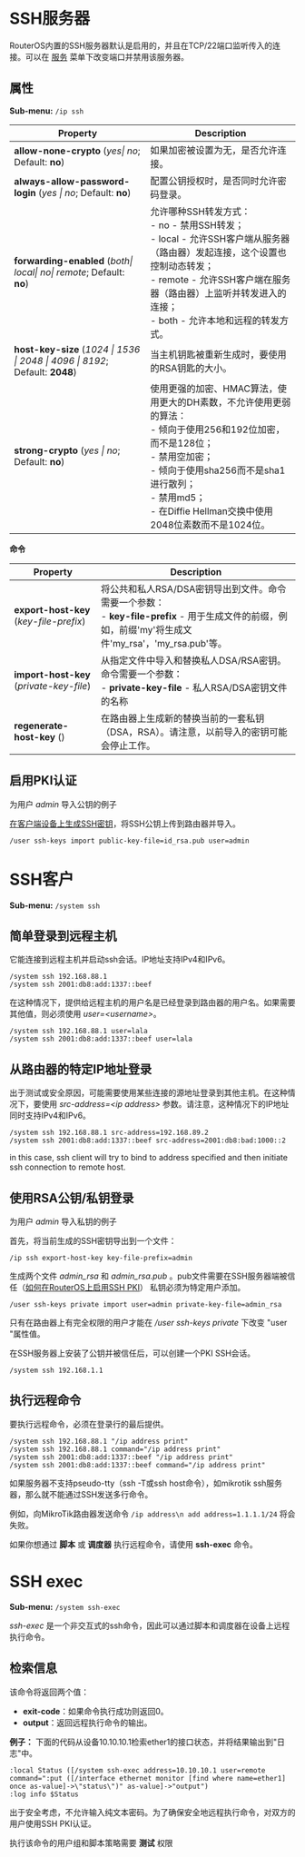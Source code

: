 # SSH服务器

RouterOS内置的SSH服务器默认是启用的，并且在TCP/22端口监听传入的连接。可以在 [服务](https://help.mikrotik.com/docs/display/ROS/Services) 菜单下改变端口并禁用该服务器。

## 属性

**Sub-menu:** `/ip ssh   `

| Property                                                                      | Description                                                                                                                                                                                                                                        |
| ----------------------------------------------------------------------------- | -------------------------------------------------------------------------------------------------------------------------------------------------------------------------------------------------------------------------------------------------- |
| **allow-none-crypto** (_yes\| no_; Default: **no**)                           | 如果加密被设置为无，是否允许连接。                                                                                                                                                                                                                 |
| **always-allow-password-login** (_yes \| no_; Default: **no**)                | 配置公钥授权时，是否同时允许密码登录。                                                                                                                                                                                                             |
| **forwarding-enabled** (_both\| local\| no\| remote_; Default: **no**)        | 允许哪种SSH转发方式： <br>- no - 禁用SSH转发；<br>- local - 允许SSH客户端从服务器（路由器）发起连接，这个设置也控制动态转发；<br>- remote - 允许SSH客户端在服务器（路由器）上监听并转发进入的连接；<br>- both - 允许本地和远程的转发方式。         |
| **host-key-size** (_1024 \| 1536 \| 2048 \| 4096 \| 8192_; Default: **2048**) | 当主机钥匙被重新生成时，要使用的RSA钥匙的大小。                                                                                                                                                                                                    |
| **strong-crypto** (_yes \| no_; Default: **no**)                              | 使用更强的加密、HMAC算法，使用更大的DH素数，不允许使用更弱的算法：<br>- 倾向于使用256和192位加密，而不是128位；<br>- 禁用空加密；<br>- 倾向于使用sha256而不是sha1进行散列；<br>- 禁用md5；<br>- 在Diffie Hellman交换中使用2048位素数而不是1024位。 |

**命令**

| Property                                 | Description                                                                                                                                              |
| ---------------------------------------- | -------------------------------------------------------------------------------------------------------------------------------------------------------- |
| **export-host-key** (_key-file-prefix_)  | 将公共和私人RSA/DSA密钥导出到文件。命令需要一个参数： <br>- **key-file-prefix** - 用于生成文件的前缀，例如，前缀'my'将生成文件'my_rsa'，'my_rsa.pub'等。 |
| **import-host-key** (_private-key-file_) | 从指定文件中导入和替换私人DSA/RSA密钥。命令需要一个参数：<br>- **private-key-file** - 私人RSA/DSA密钥文件的名称                                          |
| **regenerate-host-key** ()               | 在路由器上生成新的替换当前的一套私钥（DSA，RSA）。请注意，以前导入的密钥可能会停止工作。                                                                 |

## 启用PKI认证

为用户 _admin_ 导入公钥的例子

[在客户端设备上生成SSH密钥](https://help.mikrotik.com/docs/display/ROS/SSH#SSH-Log-inusingRSApublic/privatekey)，将SSH公钥上传到路由器并导入。

`/user ssh-keys import public-key-file=id_rsa.pub user=admin`

# SSH客户

**Sub-menu:** `/system ssh`

## 简单登录到远程主机

它能连接到远程主机并启动ssh会话。IP地址支持IPv4和IPv6。

```shell
/system ssh 192.168.88.1
/system ssh 2001:db8:add:1337::beef
```

在这种情况下，提供给远程主机的用户名是已经登录到路由器的用户名。如果需要其他值，则必须使用 _user=\<username\>_。

```shell
/system ssh 192.168.88.1 user=lala
/system ssh 2001:db8:add:1337::beef user=lala
```

## 从路由器的特定IP地址登录

出于测试或安全原因，可能需要使用某些连接的源地址登录到其他主机。在这种情况下，要使用 _src-address=\<ip address\>_ 参数。请注意，这种情况下的IP地址同时支持IPv4和IPv6。

```shell
/system ssh 192.168.88.1 src-address=192.168.89.2
/system ssh 2001:db8:add:1337::beef src-address=2001:db8:bad:1000::2
```

in this case, ssh client will try to bind to address specified and then initiate ssh connection to remote host.

## 使用RSA公钥/私钥登录

为用户 _admin_ 导入私钥的例子

首先，将当前生成的SSH密钥导出到一个文件：

`/ip ssh export-host-key key-file-prefix=admin`

生成两个文件 _admin_rsa_ 和 _admin_rsa.pub_ 。pub文件需要在SSH服务器端被信任（[如何在RouterOS上启用SSH PKI](https://help.mikrotik.com/docs/display/ROS/SSH#SSH-EnablingPKIauthentication)） 私钥必须为特定用户添加。

`/user ssh-keys private import user=admin private-key-file=admin_rsa`

只有在路由器上有完全权限的用户才能在 _/user ssh-keys private_ 下改变 "user "属性值。

在SSH服务器上安装了公钥并被信任后，可以创建一个PKI SSH会话。

`/system ssh 192.168.1.1`

## 执行远程命令

要执行远程命令，必须在登录行的最后提供。

```shell
/system ssh 192.168.88.1 "/ip address print"
/system ssh 192.168.88.1 command="/ip address print"
/system ssh 2001:db8:add:1337::beef "/ip address print"
/system ssh 2001:db8:add:1337::beef command="/ip address print"
```

如果服务器不支持pseudo-tty（ssh -T或ssh host命令），如mikrotik ssh服务器，那么就不能通过SSH发送多行命令。

例如，向MikroTik路由器发送命令 `/ip address\n add address=1.1.1.1/24` 将会失败。

如果你想通过 **脚本** 或 **调度器** 执行远程命令，请使用 **ssh-exec** 命令。

# SSH exec

**Sub-menu:** `/system ssh-exec`

_ssh-exec_ 是一个非交互式的ssh命令，因此可以通过脚本和调度器在设备上远程执行命令。

## 检索信息

该命令将返回两个值：

- **exit-code**：如果命令执行成功则返回0。
- **output**：返回远程执行命令的输出。

  
**例子：** 下面的代码从设备10.10.10.1检索ether1的接口状态，并将结果输出到"日志"中。

```shell
:local Status ([/system ssh-exec address=10.10.10.1 user=remote command=":put ([/interface ethernet monitor [find where name=ether1] once as-value]->\"status\")" as-value]->"output")
:log info $Status
```

出于安全考虑，不允许输入纯文本密码。为了确保安全地远程执行命令，对双方的用户使用SSH PKI认证。
 
执行该命令的用户组和脚本策略需要 **测试** 权限